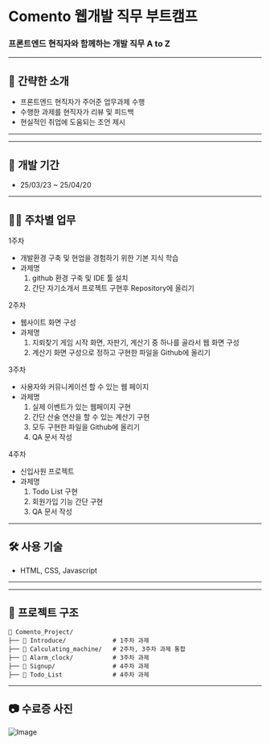 # Comento 웹개발 직무 부트캠프
### 프론트엔드 현직자와 함께하는 개발 직무 A to Z 


---


## 📌 간략한 소개
- 프론트엔드 현직자가 주어준 업무과제 수행
- 수행한 과제를 현직자가 리뷰 및 피드백
- 현실적인 취업에 도움되는 조언 제시

---



---


## 📅 개발 기간
- 25/03/23 ~ 25/04/20


---


## 👨‍💻 주차별 업무
1주차
- 개발환경 구축 및 현업을 경험하기 위한 기본 지식 학습
- 과제명
  1) github 환경 구축 및 IDE 툴 설치
  2) 간단 자기소개서 프로젝트 구현후 Repository에 올리기

2주차
- 웹사이트 화면 구성
- 과제명
  1) 지뢰찾기 게임 시작 화면, 자판기, 계산기 중 하나를 골라서 웹 화면 구성
  2) 계산기 화면 구성으로 정하고 구현한 파일을 Github에 올리기

3주차
- 사용자와 커뮤니케이션 할 수 있는 웹 페이지
- 과제명
  1) 실제 이벤트가 있는 웹페이지 구현
  2) 간단 산술 연산을 할 수 있는 계산기 구현
  3) 모두 구현한 파일을 Github에 올리기
  4) QA 문서 작성

4주차
- 신입사원 프로젝트
- 과제명
  1) Todo List 구현
  2) 회원가입 기능 간단 구현
  3) QA 문서 작성

---


## 🛠️ 사용 기술
- HTML, CSS, Javascript


---
---


## 📂 프로젝트 구조
```
📂 Comento_Project/
├── 📂 Introduce/             # 1주차 과제
├── 📂 Calculating_machine/   # 2주차, 3주차 과제 통합
├── 📂 Alarm_clock/           # 3주차 과제
├── 📂 Signup/                # 4주차 과제
├── 📂 Todo_List              # 4주차 과제

```


---


## 📷 수료증 사진
![Image](https://github.com/user-attachments/assets/4d412687-f4d1-4ec9-8f5c-0dd011df2532)
